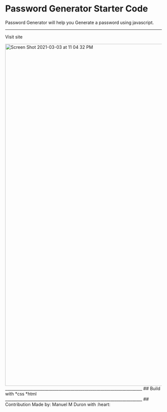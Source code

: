 # Password Generator Starter Code

Password Generator will help you Generate a password using javascript. 
_____________________________________________________________________
Visit site 

<img width="1097" alt="Screen Shot 2021-03-03 at 11 04 32 PM" src="https://user-images.githubusercontent.com/76885757/109910486-34dfcf00-7c76-11eb-9b02-931085d9a76c.png">
_____________________________________________________________________
## Build with 
 *css
 *html
 _____________________________________________________________________
 ## Contribution
  Made by: Manuel M Duron with :heart:

